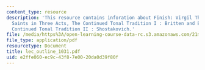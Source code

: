 ```yaml
---
content_type: resource
description: 'This resource contains inforation about Finish: Virgil Thomson,Four
  Saints in Three Acts, The Continued Tonal Tradition I : Britten and Barber, The
  Continued Tonal Tradition II : Shostakovich.'
file: /media/https%3A/open-learning-course-data-rc.s3.amazonaws.com/21m-262-modern-music-1900-1960-fall-2006/e2ffe060ec9c43f87e0020da0d39f80f_lec_outline_1031.pdf
file_type: application/pdf
resourcetype: Document
title: lec_outline_1031.pdf
uid: e2ffe060-ec9c-43f8-7e00-20da0d39f80f
---
```

